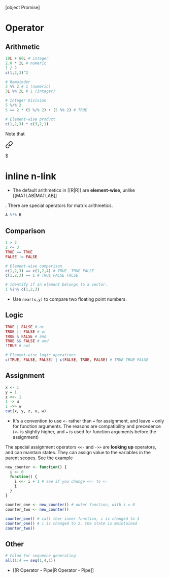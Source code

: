 [object Promise]

# Operator

## Arithmetic

```r
10L + 66L # integer
2.0 * 2L # numeric
1 / 2
c(1,2,3)^2

# Remainder
3 %% 2 # 1 (numeric)
3L %% 2L # 1 (integer)

# Integer Division
5 %/% 2
5 == 2 * (5 %/% 2) + (5 %% 2) # TRUE

# Element-wise product
c(1,2,3) * c(3,2,1)
```

Note that 
<div class="transclusion internal-embed is-loaded"><a class="markdown-embed-link" href="/r-basics/#1e9b8c" aria-label="Open link"><svg xmlns="http://www.w3.org/2000/svg" width="24" height="24" viewBox="0 0 24 24" fill="none" stroke="currentColor" stroke-width="2" stroke-linecap="round" stroke-linejoin="round" class="svg-icon lucide-link"><path d="M10 13a5 5 0 0 0 7.54.54l3-3a5 5 0 0 0-7.07-7.07l-1.72 1.71"></path><path d="M14 11a5 5 0 0 0-7.54-.54l-3 3a5 5 0 0 0 7.07 7.07l1.71-1.71"></path></svg></a><div class="markdown-embed">

$<div class="markdown-embed-title">

# inline n-link

</div>


- The default arithmetics in [[R\|R]] are **element-wise**, unlike [[MATLAB\|MATLAB]] 

</div></div>
. There are special operators for matrix arithmetics.

```r
A %*% B
```

## Comparison

```r
1 > 2
2 <= 3
TRUE == TRUE
FALSE != FALSE

# Element-wise comparison
c(1,2,3) == c(1,2,4) # TRUE  TRUE FALSE
c(1,2,3) == 1 # TRUE FALSE FALSE

# Identify if an element belongs to a vector.
1 %in% c(1,2,3)
```

- <span class="alt-check alt-check-tip">Use `near(x,y)` to compare two floating point numbers.</span>

## Logic

```r
TRUE | FALSE # or
TRUE || FALSE # or
TRUE & FALSE # and
TRUE && FALSE # and
!TRUE # not

# Element-wise logic operations
c(TRUE, FALSE, FALSE) | c(FALSE, TRUE, FALSE) # TRUE TRUE FALSE
```

## Assignment

```r
x <- 1
y = 1
z <<- 1
1 -> u
1 ->> w
cat(x, y, z, u, w)
```

- <span class="alt-check alt-check-tip">It's a convention to use `<-` rather than `=` for assignment, and leave `=` only for function arguments. The reasons are compatibility and precedence (`<-` is slightly higher, and `=` is used for function arguments before the assignment)</span>

The special assignment operators `<<-` and `->>` are **looking up** operators, and can maintain states. They can assign value to the variables in the parent scopes. See the example

```r
new_counter <- function() {
  i <- 0
  function() {
    i <<- i + 1 # see if you change <<- to <-
    i
  }
}

counter_one <- new_counter() # outer function, with i = 0
counter_two <- new_counter()

counter_one() # call ther inner function, i is changed to 1
counter_one() # i is changed to 2, the state is maintained
counter_two()
```

## Other

```r
# Colon for sequence generating
all(1:4 == seq(1,4,1))
```

- [[R Operator - Pipe\|R Operator - Pipe]]
